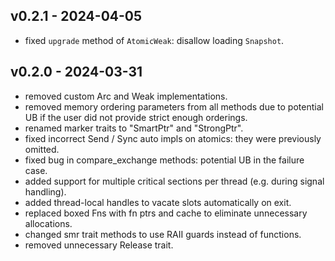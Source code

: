 ## v0.2.1 - 2024-04-05

* fixed `upgrade` method of `AtomicWeak`: disallow loading `Snapshot`.

## v0.2.0 - 2024-03-31

* removed custom Arc and Weak implementations.
* removed memory ordering parameters from all methods due to potential UB if the user did not
  provide strict enough orderings.
* renamed marker traits to "SmartPtr" and "StrongPtr".
* fixed incorrect Send / Sync auto impls on atomics: they were previously omitted.
* fixed bug in compare_exchange methods: potential UB in the failure case.
* added support for multiple critical sections per thread (e.g. during signal handling).
* added thread-local handles to vacate slots automatically on exit.
* replaced boxed Fns with fn ptrs and cache to eliminate unnecessary allocations.
* changed smr trait methods to use RAII guards instead of functions.
* removed unnecessary Release trait.
